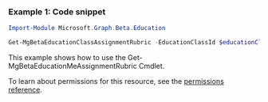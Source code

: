 ### Example 1: Code snippet

```powershell
Import-Module Microsoft.Graph.Beta.Education

Get-MgBetaEducationClassAssignmentRubric -EducationClassId $educationClassId -EducationAssignmentId $educationAssignmentId
```
This example shows how to use the Get-MgBetaEducationMeAssignmentRubric Cmdlet.

To learn about permissions for this resource, see the [permissions reference](/graph/permissions-reference).

